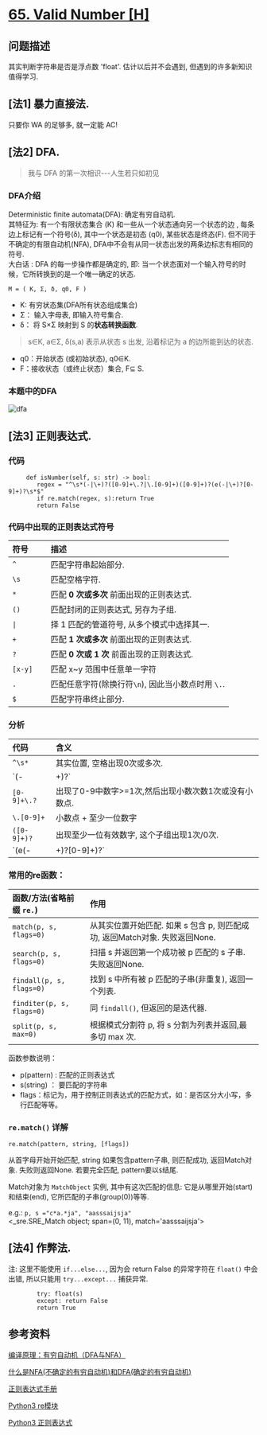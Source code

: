 # [65. Valid Number [H]](https://leetcode.com/problems/valid-number/)

## 问题描述
其实判断字符串是否是浮点数 'float'. 估计以后并不会遇到, 但遇到的许多新知识值得学习.


## [法1] 暴力直接法.
只要你 WA 的足够多, 就一定能 AC!   

## [法2] DFA.

>  我与 DFA 的第一次相识---人生若只如初见

### DFA介绍
Deterministic finite automata(DFA): 确定有穷自动机.    
其特征为: 有一个有限状态集合 (K) 和一些从一个状态通向另一个状态的边 , 
每条边上标记有一个符号(δ), 其中一个状态是初态 (q0), 某些状态是终态(F). 
但不同于不确定的有限自动机(NFA), 
DFA中不会有从同一状态出发的两条边标志有相同的符号.   
大白话 : DFA 的每一步操作都是确定的, 
即: 当一个状态面对一个输入符号的时候，它所转换到的是一个唯一确定的状态.
```
M = ( K, Σ, δ, q0, F )
```
*  K: 有穷状态集(DFA所有状态组成集合)
*  Σ： 输入字母表, 即输入符号集合.
*  δ： 将 S×Σ 映射到 S 的**状态转换函数**.    
> s∈K, a∈Σ,  δ(s,a) 表示从状态 s 出发, 沿着标记为 a 的边所能到达的状态.
*  q0：开始状态 (或初始状态), q0∈K. 
*  F：接收状态（或终止状态）集合, F⊆ S. 
 
### 本题中的DFA 
![dfa](https://wx2.sinaimg.cn/mw690/006qmTkdly1g73xfzx39rj323l1qitqs.jpg)

## [法3] 正则表达式.
### 代码
```
     def isNumber(self, s: str) -> bool:
        regex = "^\s*(-|\+)?([0-9]+\.?|\.[0-9]+)([0-9]+)?(e(-|\+)?[0-9]+)?\s*$"
        if re.match(regex, s):return True
        return False
```
### 代码中出现的正则表达式符号

| 符号 | 描述 |     
|:-----|:---------------|       
| `^`      | 匹配字符串起始部分.        |   
| `\s`     | 匹配空格字符.             |   
| `*`      | 匹配 **0 次或多次** 前面出现的正则表达式.   |   
| `()`　    | 匹配封闭的正则表达式, 另存为子组. |    
| `\|`　    | 择 1 匹配的管道符号, 从多个模式中选择其一.  |   
| `+`　     | 匹配 **1 次或多次** 前面出现的正则表达式. |    
| `?`　     | 匹配 **0 次或 1 次** 前面出现的正则表达式.   |    
| `[x-y]` 　| 匹配 x~y 范围中任意单一字符 |    
| `.`　     | 匹配任意字符(除换行符`\n`), 因此当小数点时用 `\.`. |    
| `$`     　| 匹配字符串终止部分. |       

### 分析

| 代码 | 含义 |     
|:-----|:---------------|       
| `^\s*`      | 其实位置, 空格出现0次或多次.        |   
| `(-|\+)?`   | `+,-` 其中之一 出现0次或1次.        |   
| `[0-9]+\.?` | 出现了0-9中数字>=1次,然后出现小数次数1次或没有小数点. |   
| `\.[0-9]+`  | 小数点 + 至少一位数字 |    
| `([0-9]+)?` | 出现至少一位有效数字, 这个子组出现1次/0次. |      
| `(e(-|\+)?[0-9]+)?`| e+符号子组+至少一位数字, 这个子组出现1次/0次. |

### 常用的re函数：

| 函数/方法(省略前缀 `re.`)  | 作用   |     
|:-----|:---------------|       
|  `match(p, s, flags=0)`  | 从其实位置开始匹配. 如果 s 包含 p, 则匹配成功, 返回Match对象. 失败返回None.|     
| `search(p, s, flags=0)`  | 扫描 s 并返回第一个成功被 p 匹配的 s 子串. 失败返回None. |    
| `findall(p, s, flags=0)` | 找到 s 中所有被 p 匹配的子串(非重复), 返回一个列表. |
| `finditer(p, s, flags=0)` | 同 `findall()`, 但返回的是迭代器.     |     
| `split(p, s, max=0)`     | 根据模式分割符 p, 将 s 分割为列表并返回,最多切 max 次. | 

函数参数说明：    
* p(pattern) : 匹配的正则表达式
* s(string) ： 要匹配的字符串
* flags：标记为，用于控制正则表达式的匹配方式，如：是否区分大小写，多行匹配等等。
  
### `re.match()` 详解
```
re.match(pattern, string, [flags])
```
从首字母开始开始匹配, string 如果包含pattern子串, 则匹配成功, 返回Match对象.
失败则返回None. 若要完全匹配, pattern要以`$`结尾.  

Match对象为 `MatchObject` 实例, 其中有这次匹配的信息: 它是从哪里开始(start)和结束(end), 它所匹配的子串(group(0))等等. 
 
e.g.: `p, s ="c*a.*ja", "aasssaijsja"`    
<_sre.SRE_Match object; span=(0, 11), match='aasssaijsja'>

## [法4] 作弊法.  

注: 这里不能使用 `if...else...`, 因为会 return False 的异常字符在 `float()` 中会出错, 所以只能用 `try...except...` 捕获异常. 

```
        try: float(s)
        except: return False
        return True
```

## 参考资料    
[编译原理：有穷自动机（DFA与NFA）](https://blog.csdn.net/qq_39521554/article/details/79416553)   

[什么是NFA(不确定的有穷自动机)和DFA(确定的有穷自动机)](https://www.cnblogs.com/AndyEvans/p/10240790.html)    

[正则表达式手册](http://tool.oschina.net/uploads/apidocs/jquery/regexp.html)   

[Python3 re模块](https://www.cnblogs.com/smxiazi/p/8911964.html)  
   
[Python3 正则表达式](https://www.runoob.com/python3/python3-reg-expressions.html)
